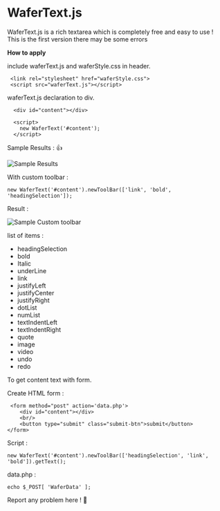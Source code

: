 # WaferText.js
WaferText.js is a rich textarea which is completely free and easy to use !
This is the first version there may be some errors

**How to apply**

include waferText.js and waferStyle.css in header.

     <link rel="stylesheet" href="waferStyle.css">
     <script src="waferText.js"></script>

waferText.js declaration to div.

      <div id="content"></div>
      
      <script>
        new WaferText('#content');
      </script>

Sample Results : 👍

![Sample Results](https://user-images.githubusercontent.com/80049379/133304213-fdbb4d8a-7d0d-4e65-989b-748c811f5005.png)

With custom toolbar :

    new WaferText('#content').newToolBar(['link', 'bold', 'headingSelection']);

Result :

![Sample Custom toolbar](https://user-images.githubusercontent.com/80049379/133305504-149dd366-ac89-4d50-8c4f-87c57c7caed4.png)

list of items :

* headingSelection
* bold
* Italic
* underLine
* link
* justifyLeft
* justifyCenter
* justifyRight
* dotList
* numList
* textIndentLeft
* textIndentRight
* quote
* image
* video
* undo
* redo

To get content text with form.

  Create HTML form :

     <form method="post" action='data.php'>
        <div id="content"></div>
        <br/>
        <button type="submit" class="submit-btn">submit</button>
    </form>

Script :

    new WaferText('#content').newToolBar(['headingSelection', 'link', 'bold']).getText();

  data.php :

    echo $_POST[ 'WaferData' ];

Report any problem here ! 💯
